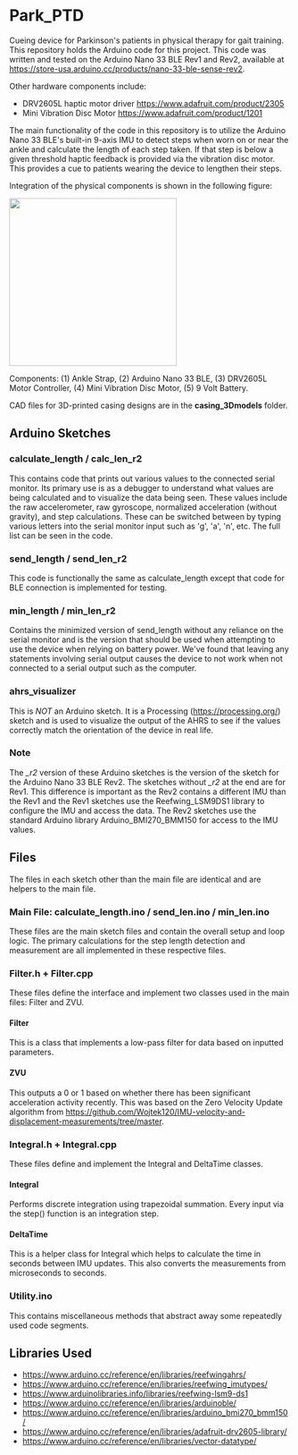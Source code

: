 # Park_PTD
Cueing device for Parkinson's patients in physical therapy for gait training.
This repository holds the Arduino code for this project. This code was written and tested on the Arduino Nano 33 BLE Rev1 and Rev2, available at https://store-usa.arduino.cc/products/nano-33-ble-sense-rev2. 

Other hardware components include:
- DRV2605L haptic motor driver https://www.adafruit.com/product/2305
- Mini Vibration Disc Motor https://www.adafruit.com/product/1201

The main functionality of the code in this repository is to utilize the Arduino Nano 33 BLE's built-in 9-axis IMU to detect steps when worn on or near the ankle and calculate the length of each step taken. If that step is below a given threshold haptic feedback is provided via the vibration disc motor. This provides a cue to patients wearing the device to lengthen their steps.

Integration of the physical components is shown in the following figure:

<img src="https://github.com/mayarim/Park_PTD/assets/75183224/f88b7426-1d35-448c-9af0-bba432eb4d0e" width="300">

Components: (1) Ankle Strap, (2) Arduino Nano 33 BLE, (3) DRV2605L Motor Controller, (4) Mini Vibration Disc Motor, (5) 9 Volt Battery. 

CAD files for 3D-printed casing designs are in the **casing_3Dmodels** folder.

## Arduino Sketches
### calculate_length / calc_len_r2
This contains code that prints out various values to the connected serial monitor. Its primary use is as a debugger to understand what values are being calculated and to visualize the data being seen. These values include the raw accelerometer, raw gyroscope, normalized acceleration (without gravity), and step calculations. These can be switched between by typing various letters into the serial monitor input such as 'g', 'a', 'n', etc. The full list can be seen in the code.

### send_length / send_len_r2
This code is functionally the same as calculate_length except that code for BLE connection is implemented for testing.

### min_length / min_len_r2
Contains the minimized version of send_length without any reliance on the serial monitor and is the version that should be used when attempting to use the device when relying on battery power. We've found that leaving any statements involving serial output causes the device to not work when not connected to a serial output such as the computer.

### ahrs_visualizer
This is *NOT* an Arduino sketch. It is a Processing (https://processing.org/) sketch and is used to visualize the output of the AHRS to see if the values correctly match the orientation of the device in real life.

### Note
The *_r2* version of these Arduino sketches is the version of the sketch for the Arduino Nano 33 BLE Rev2. The sketches without *_r2* at the end are for Rev1. This difference is important as the Rev2 contains a different IMU than the Rev1 and the Rev1 sketches use the Reefwing_LSM9DS1 library to configure the IMU and access the data. The Rev2 sketches use the standard Arduino library Arduino_BMI270_BMM150 for access to the IMU values.

## Files
The files in each sketch other than the main file are identical and are helpers to the main file.
### Main File: calculate_length.ino / send_len.ino / min_len.ino
These files are the main sketch files and contain the overall setup and loop logic. The primary calculations for the step length detection and measurement are all implemented in these respective files.
### Filter.h + Filter.cpp
These files define the interface and implement two classes used in the main files: Filter and ZVU.
#### Filter
This is a class that implements a low-pass filter for data based on inputted parameters.
#### ZVU
This outputs a 0 or 1 based on whether there has been significant acceleration activity recently. This was based on the Zero Velocity Update algorithm from https://github.com/Wojtek120/IMU-velocity-and-displacement-measurements/tree/master.
### Integral.h + Integral.cpp
These files define and implement the Integral and DeltaTime classes.
#### Integral
Performs discrete integration using trapezoidal summation. Every input via the step() function is an integration step.
#### DeltaTime
This is a helper class for Integral which helps to calculate the time in seconds between IMU updates. This also converts the measurements from microseconds to seconds.
### Utility.ino
This contains miscellaneous methods that abstract away some repeatedly used code segments. 

## Libraries Used
- https://www.arduino.cc/reference/en/libraries/reefwingahrs/
- https://www.arduino.cc/reference/en/libraries/reefwing_imutypes/
- https://www.arduinolibraries.info/libraries/reefwing-lsm9-ds1
- https://www.arduino.cc/reference/en/libraries/arduinoble/
- https://www.arduino.cc/reference/en/libraries/arduino_bmi270_bmm150/
- https://www.arduino.cc/reference/en/libraries/adafruit-drv2605-library/
- https://www.arduino.cc/reference/en/libraries/vector-datatype/
